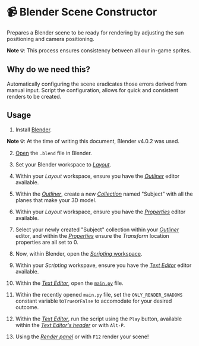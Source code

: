 # 📹 Blender Scene Constructor

Prepares a Blender scene to be ready for rendering by adjusting the sun positioning and camera positioning.

**Note 💡**: This process ensures consistency between all our in-game sprites.

## Why do we need this?

Automatically configuring the scene eradicates those errors derived from manual input. Script the configuration, allows for quick and consistent renders to be created.

## Usage

1. Install [Blender](https://www.blender.org/download/).

**Note 💡**: At the time of writing this document, Blender v4.0.2 was used.

2. [Open](https://docs.blender.org/manual/en/latest/files/blend/open_save.html) the `.blend` file in Blender.

3. Set your Blender workspace to [_Layout_](https://docs.blender.org/manual/en/latest/interface/window_system/workspaces.html).

4. Within your _Layout_ workspace, ensure you have the [_Outliner_](https://docs.blender.org/manual/en/latest/editors/outliner/introduction.html) editor available.

5. Within the [_Outliner_](https://docs.blender.org/manual/en/latest/editors/outliner/introduction.html), create a new [_Collection_](https://docs.blender.org/manual/en/latest/scene_layout/collections/collections.html) named "Subject" with all the planes that make your 3D model.

6. Within your _Layout_ workspace, ensure you have the [_Properties_](https://docs.blender.org/manual/en/latest/editors/properties_editor.html) editor available.

7. Select your newly created "Subject" collection within your [_Outliner_](https://docs.blender.org/manual/en/latest/editors/outliner/introduction.html) editor, and within the [_Properties_](https://docs.blender.org/manual/en/latest/editors/properties_editor.html) ensure the _Transform_ location properties are all set to 0.

8. Now, within Blender, open the [_Scripting_ workspace](https://docs.blender.org/manual/en/latest/interface/window_system/workspaces.html).

9. Within your _Scripting_ workspave, ensure you have the [_Text Editor_](https://docs.blender.org/manual/en/latest/editors/text_editor.html) editor available.

10. Within the [_Text Editor_](https://docs.blender.org/manual/en/latest/editors/text_editor.html), open the [`main.py`](main.py) file.

11. Within the recently opened `main.py` file, set the `ONLY_RENDER_SHADOWS` constant variable to`True`or`False` to accomodate for your desired outcome.

12. Within the [_Text Editor_](https://docs.blender.org/manual/en/latest/editors/text_editor.html), run the script using the `Play` button, available within the [_Text Editor's header_](https://docs.blender.org/manual/en/latest/editors/text_editor.html#header) or with `Alt-P`.

13. Using the [_Render panel_](https://docs.blender.org/manual/en/2.79/render/output/render_panel.html) or with `F12` render your scene!
